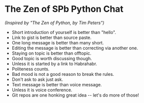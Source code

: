 # The Zen of SPb Python Chat
*(Inspired by "The Zen of Python, by Tim Peters")*

- Short introduction of yourself is better than "hello".
- Link to gist is better than source paste.
- One long message is better than many short.
- Editing the message is better than correcting via another one.
- Staying on topic is better than offtopic.
- Good topic is worth discussing though.
- Unless it is started by a link to Habrahabr.
- Politeness counts.
- Bad mood is not a good reason to break the rules.
- Don't ask to ask just ask.
- Text message is better than voice message.
- Unless it is voice conference.
- Git repos are one honking great idea -- let's do more of those!
